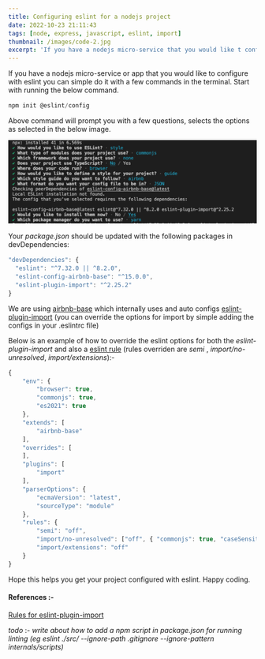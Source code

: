 ```yaml
---
title: Configuring eslint for a nodejs project
date: 2022-10-23 21:11:43
tags: [node, express, javascript, eslint, import]
thumbnail: /images/code-2.jpg
excerpt: 'If you have a nodejs micro-service that you would like t configure with eslint you can simple do it with a few commands in the terminal. start with running the below command.'
---
```


If you have a nodejs micro-service or app that you would like to configure with eslint you can simple do it with a few commands in the terminal. Start with running the below command.

```javascript
npm init @eslint/config
```

Above command will prompt you with a few questions, selects the options as selected in the below image.

![eslint options](configuring-eslint-for-a-nodejs-project/eslint-selected-options.png)

Your *package.json* should be updated with the following packages in devDependencies:

```javascript
"devDependencies": {
  "eslint": "^7.32.0 || ^8.2.0",
  "eslint-config-airbnb-base": "^15.0.0",
  "eslint-plugin-import": "^2.25.2"
}
```

We are using [airbnb-base](https://www.npmjs.com/package/eslint-config-airbnb-base) which internally uses and auto configs [eslint-plugin-import](https://github.com/import-js/eslint-plugin-import) (you can override the options for import by simple adding the configs in your .eslintrc file)

Below is an example of how to override the eslint options for both the *eslint-plugin-import* and also a [eslint rule](https://eslint.org/docs/latest/rules) (rules overriden are *semi* , *import/no-unresolved*, *import/extensions*):-

```javascript
{
    "env": {
        "browser": true,
        "commonjs": true,
        "es2021": true
    },
    "extends": [
        "airbnb-base"
    ],
    "overrides": [
    ],
    "plugins": [
        "import"
    ],
    "parserOptions": {
        "ecmaVersion": "latest",
        "sourceType": "module"
    },
    "rules": {
        "semi": "off",
        "import/no-unresolved": ["off", { "commonjs": true, "caseSensitive": true }],
        "import/extensions": "off"
    }
}
```

Hope this helps you get your project configured with eslint. Happy coding. 

#### References :-

[Rules for eslint-plugin-import](https://github.com/import-js/eslint-plugin-import#rules)

*todo* :- *write about how to add a npm script in package.json for running linting (eg eslint ./src/ --ignore-path .gitignore --ignore-pattern internals/scripts)*